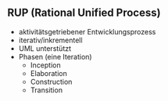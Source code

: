 ## RUP (Rational Unified Process)
* aktivitätsgetriebener Entwicklungsprozess
* iterativ/inkrementell
* UML unterstützt
* Phasen (eine Iteration)
	- Inception
	- Elaboration
	- Construction
	- Transition
